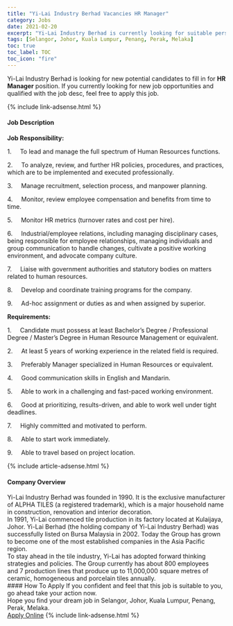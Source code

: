 ```yaml
---
title: "Yi-Lai Industry Berhad Vacancies HR Manager" 
category: Jobs 
date: 2021-02-20 
excerpt: "Yi-Lai Industry Berhad is currently looking for suitable person to fill in the HR Manager which based in Selangor, Johor, Kuala Lumpur, Penang, Perak, Melaka" 
tags: [Selangor, Johor, Kuala Lumpur, Penang, Perak, Melaka] 
toc: true 
toc_label: TOC 
toc_icon: "fire" 
--- 
```


<p>Yi-Lai Industry Berhad is looking for new potential candidates to fill in for <b>HR Manager</b> position. If you currently looking for new job opportunities and qualified with the job desc, feel free to apply this job.
</p>{% include link-adsense.html %} 
<div><div><h4>Job Description</h4></div><div><div><span><div><p><strong>Job Responsibility:</strong></p><p>1.&#160;&#160;&#160;&#160;&#160;To lead and manage the full spectrum of Human Resources functions.</p><p>2.&#160;&#160;&#160;&#160;&#160;To analyze, review, and further HR policies, procedures, and practices, which are to be implemented and executed professionally.</p><p>3.&#160;&#160;&#160;&#160;&#160;Manage recruitment, selection process, and manpower planning.</p><p>4.&#160;&#160;&#160;&#160;&#160;Monitor, review employee compensation and benefits from time to time.</p><p>5.&#160;&#160;&#160;&#160;&#160;Monitor HR metrics (turnover rates and cost per hire).</p><p>6.&#160;&#160;&#160;&#160;&#160;Industrial/employee relations, including managing disciplinary cases, being responsible for employee relationships, managing individuals and group communication to handle changes, cultivate a positive working environment, and advocate company culture.</p><p>7.&#160;&#160;&#160;&#160;&#160;Liaise with government authorities and statutory bodies on matters related to human resources.</p><p>8.&#160;&#160;&#160;&#160;&#160;Develop and coordinate training programs for the company.</p><p>9.&#160;&#160;&#160;&#160;&#160;Ad-hoc assignment or duties as and when assigned by superior.</p><p><strong>Requirements:</strong></p><p>1.&#160;&#160;&#160;&#160;&#160;Candidate must possess at least Bachelor&#8217;s Degree / Professional Degree / Master&#8217;s Degree in Human Resource Management or equivalent.</p><p>2.&#160;&#160;&#160;&#160;&#160;At least 5 years of working experience in the related field is required.</p><p>3.&#160;&#160;&#160;&#160;&#160;Preferably Manager specialized in Human Resources or equivalent.</p><p>4.&#160;&#160;&#160;&#160;&#160;Good communication skills in English and Mandarin.</p><p>5.&#160;&#160;&#160;&#160;&#160;Able to work in a challenging and fast-paced working environment.</p><p>6.&#160;&#160;&#160;&#160;&#160;Good at prioritizing, results-driven, and able to work well under tight deadlines.</p><p>7.&#160;&#160;&#160;&#160;&#160;Highly committed and motivated to perform.</p><p>8.&#160;&#160;&#160;&#160;&#160;Able to start work immediately.</p><p>9.&#160;&#160;&#160;&#160;&#160;Able to travel based on project location.</p></div></span></div></div></div> 
{% include article-adsense.html %} 
<div><div><h4>Company Overview</h4></div><div><div><span><div><div>Yi-Lai Industry Berhad was founded in 1990. It is the exclusive manufacturer of ALPHA TILES (a registered trademark),&#160;which is a major household name in construction, renovation and interior decoration.</div>
<div>In 1991,&#160;Yi-Lai&#160;commenced&#160;tile production&#160;in its factory located at Kulaijaya, Johor.&#160;Yi-Lai Berhad (the holding company of Yi-Lai Industry Berhad) was successfully listed on Bursa Malaysia in&#160;2002.&#160;Today the Group&#160;has grown to become one of the most established companies in the Asia Pacific region.</div>
<div>To stay ahead in the tile&#160;industry,&#160;Yi-Lai has adopted forward thinking strategies and policies.&#160;The&#160;Group&#160;currently has about 800 employees and&#160;7 production lines that produce up to 11,000,000 square metres&#160;of ceramic, homogeneous and porcelain tiles annually.</div></div></span></div></div></div> 
#### How To Apply 
If you confident and feel that this job is suitable to you, go ahead take your action now. <br/> 
Hope you find your dream job in Selangor, Johor, Kuala Lumpur, Penang, Perak, Melaka. <br/> 
<a href="https://www.jobstreet.com.my/en/job/hr-manager-4486686?jobId=jobstreet-my-job-4486686&" class="btn btn--info" target="_blank" rel="nofollow noopenner">Apply Online</a> 
{% include link-adsense.html %} 